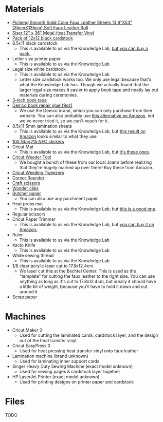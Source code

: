# Materials

- [Picheng Smooth Solid Color Faux Leather Sheets 13.8"X53"(35cmX135cm),Soft Faux Leather Roll](https://www.amazon.com/dp/B09ZB26K19?amp=&crid=2MI2UCXOBTIJ4&th=1)
- [Siser 12" x 36" Metal Heat Transfer Vinyl](https://www.joann.com/siser-12in-x-36in-metal-heat-transfer-vinyl/18669226.html)
- [Pack of 12x12 black cardstock](https://www.joann.com/40-sheet-12in-x-12in-black-solid-core-cardstock-paper-pack-by-park-lane/17297391.html)
- 8.5x11 black cardstock
  - This is available to us via the Knowledge Lab, [but you can buy a pack.](https://www.joann.com/50-sheet-8.5in-x-11in-black-solid-core-cardstock-paper-pack-by-park-lane/16774465.html)
- Letter size printer paper
  - This is available to us via the Knowledge Lab
- Legal size white cardstock
  - This is available to us via the Knowledge Lab
  - Letter size cardstock works too. We only use legal because that's what the Knowledge Lab has. Though we actually found that the larger legal size makes it easier to apply book tape and neatly lay out materials during ceremonies.
- [3-inch book tape](https://a.co/d/fYijjoO)
- [Demco book repair glue (9oz)](https://www.demco.com/demco-reg-norbond-trade-liquid-plastic-adhesive-glue)
  - We use the Demco brand, which you can only purchase from their website. You can also probably use [this alternative on Amazon](https://a.co/d/fyeSDRr), but we've never tried it, so we can't vouch for it.
- 8.5x11 5mm lamination sheets
  - This is available to us via the Knowledge Lab, but [this result on Amazon](https://a.co/d/ajiOzw9) looks similar to what they use
- [100 Ntag215 NFC stickers](https://a.co/d/9JDpLAY)
- Cricut Mat
  - This is available to us via the Knowledge Lab, but [it's these ones](https://a.co/d/aZWOABL).
- [Cricut Weeder Tool](https://a.co/d/12KpJyC)
  - We bought a bunch of these from our local Joann before realizing that they're hugely marked up over there! Buy these from Amazon.
- [Cricut Weeding Tweezers](https://a.co/d/dsz49RZ)
- [Corner Rounder](https://a.co/d/fPIrw2R)
- [Craft scissors](https://www.joann.com/singer-4.75in-craft-scissors-with-comfort-grip/18557652.html)
- [Wonder clips](https://a.co/d/bLAhxb1)
- [Butcher paper](https://a.co/d/diT9jAl)
  - You can also use any parchment paper
- Heat press mat
  - This is available to us via the Knowledge Lab, but [this is a good one](https://a.co/d/eghgwoA).
- Regular scissors
- Cricut Paper Trimmer
  - This is available to us via the Knowledge Lab, but [you can buy it on Amazon.](https://a.co/d/b7VGXfK)
- Ruler
  - This is available to us via the Knowledge Lab
- Xacto Knife
  - This is available to us via the Knowledge Lab
- White sewing thread
  - This is available to us via the Knowledge Lab
- 1/8 clear acrylic laser cut to 17.8x12.4cm
  - We laser cut this at the Bechtel Center. This is used as the "template" for cutting the faux leather to the right size. You can use anything as long as it's cut to 17.8x12.4cm, but ideally it should have a little bit of weight, because you'll have to hold it down and cut around it.
- Scrap paper

# Machines

- Cricut Maker 3
  - Used for cutting the laminated cards, cardstock layer, and the design out of the heat transfer vinyl
- Cricut EasyPress 3
  - Used for heat pressing heat transfer vinyl onto faux leather
- Lamination machine (brand unknown)
  - Used for laminating inner support cards
- Singer Heavy Duty Sewing Machine (exact model unknown)
  - Used for sewing pages & cardstock layer together
- HP LaserJet Printer (exact model unknown)
  - Used for printing designs on printer paper and cardstock

# Files

TODO
